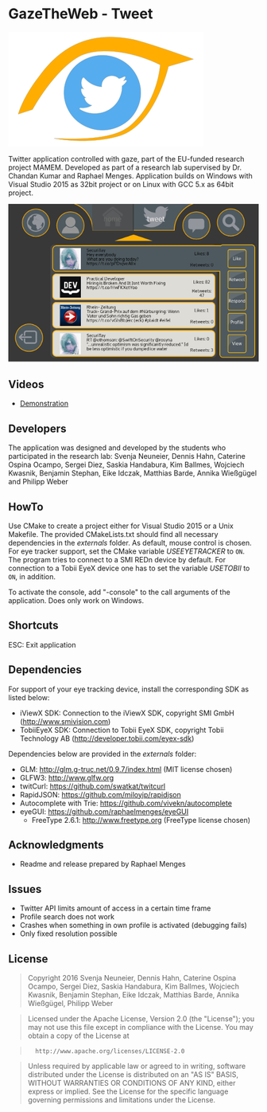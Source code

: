 # GazeTheWeb - Tweet

![Logo](media/Logo.png)

Twitter application controlled with gaze, part of the EU-funded research project MAMEM. Developed as part of a research lab supervised by Dr. Chandan Kumar and Raphael Menges. Application builds on Windows with Visual Studio 2015 as 32bit project or on Linux with GCC 5.x as 64bit project.

![Logo](media/Screenshot.png)

## Videos
* [Demonstration](https://www.youtube.com/watch?v=NQQfB7nf3qw)

## Developers
The application was designed and developed by the students who participated in the research lab:
Svenja Neuneier, Dennis Hahn, Caterine Ospina Ocampo, Sergei Diez, Saskia Handabura, Kim Ballmes, Wojciech Kwasnik, Benjamin Stephan, Eike Idczak, Matthias Barde, Annika Wießgügel and Philipp Weber

## HowTo
Use CMake to create a project either for Visual Studio 2015 or a Unix Makefile. The provided CMakeLists.txt should find all necessary dependencies in the _externals_ folder. As default, mouse control is chosen. For eye tracker support, set the CMake variable *USEEYETRACKER* to `ON`. The program tries to connect to a SMI REDn device by default. For connection to a Tobii EyeX device one has to set the variable *USETOBII* to `ON`, in addition.

To activate the console, add "-console" to the call arguments of the application. Does only work on Windows.

## Shortcuts
ESC: Exit application

## Dependencies
For support of your eye tracking device, install the corresponding SDK as listed below:
* iViewX SDK: Connection to the iViewX SDK, copyright SMI GmbH (http://www.smivision.com)
* TobiiEyeX SDK: Connection to Tobii EyeX SDK, copyright Tobii Technology AB (http://developer.tobii.com/eyex-sdk)

Dependencies below are provided in the _externals_ folder:
* GLM: http://glm.g-truc.net/0.9.7/index.html (MIT license chosen)
* GLFW3: http://www.glfw.org
* twitCurl: https://github.com/swatkat/twitcurl
* RapidJSON: https://github.com/miloyip/rapidjson
* Autocomplete with Trie: https://github.com/vivekn/autocomplete
* eyeGUI: https://github.com/raphaelmenges/eyeGUI
  * FreeType 2.6.1: http://www.freetype.org (FreeType license chosen)

## Acknowledgments
* Readme and release prepared by Raphael Menges

## Issues
* Twitter API limits amount of access in a certain time frame
* Profile search does not work
* Crashes when something in own profile is activated (debugging fails)
* Only fixed resolution possible

## License
>Copyright 2016 Svenja Neuneier, Dennis Hahn, Caterine Ospina Ocampo, Sergei Diez, Saskia Handabura, Kim Ballmes, Wojciech Kwasnik, Benjamin Stephan, Eike Idczak, Matthias Barde, Annika Wießgügel, Philipp Weber

>Licensed under the Apache License, Version 2.0 (the "License"); you may not use this file except in compliance with the License. You may obtain a copy of the License at

>		http://www.apache.org/licenses/LICENSE-2.0

>Unless required by applicable law or agreed to in writing, software distributed under the License is distributed on an "AS IS" BASIS, WITHOUT WARRANTIES OR CONDITIONS OF ANY KIND, either express or implied. See the License for the specific language governing permissions and limitations under the License.
